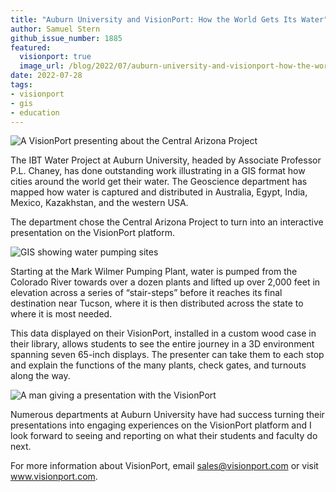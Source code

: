 ```yaml
---
title: "Auburn University and VisionPort: How the World Gets Its Water"
author: Samuel Stern
github_issue_number: 1885
featured:
  visionport: true
  image_url: /blog/2022/07/auburn-university-and-visionport-how-the-world-gets-its-water/auburn-cap-visionport.webp
date: 2022-07-28
tags:
- visionport
- gis
- education
---
```


![A VisionPort presenting about the Central Arizona Project](/blog/2022/07/auburn-university-and-visionport-how-the-world-gets-its-water/auburn-cap-visionport.webp)

The IBT Water Project at Auburn University, headed by Associate Professor P.L. Chaney, has done outstanding work illustrating in a GIS format how cities around the world get their water. The Geoscience department has mapped how water is captured and distributed in Australia, Egypt, India, Mexico, Kazakhstan, and the western USA.

The department chose the Central Arizona Project to turn into an interactive presentation on the VisionPort platform.

![GIS showing water pumping sites](/blog/2022/07/auburn-university-and-visionport-how-the-world-gets-its-water/capgis.webp)

Starting at the Mark Wilmer Pumping Plant, water is pumped from the Colorado River towards over a dozen plants and lifted up over 2,000 feet in elevation across a series of “stair-steps” before it reaches its final destination near Tucson, where it is then distributed across the state to where it is most needed.

This data displayed on their VisionPort, installed in a custom wood case in their library, allows students to see the entire journey in a 3D environment spanning seven 65-inch displays. The presenter can take them to each stop and explain the functions of the many plants, check gates, and turnouts along the way.

![A man giving a presentation with the VisionPort](/blog/2022/07/auburn-university-and-visionport-how-the-world-gets-its-water/presentation.webp)

Numerous departments at Auburn University have had success turning their presentations into engaging experiences on the VisionPort platform and I look forward to seeing and reporting on what their students and faculty do next.

For more information about VisionPort, email [sales@visionport.com](mailto:sales@visionport.com) or visit www.visionport.com.
